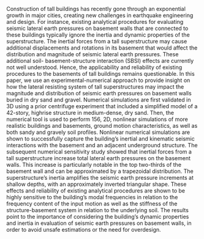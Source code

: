 Construction of tall buildings has recently gone through an exponential growth in major
cities, creating new challenges in earthquake engineering and design. For instance,
existing analytical procedures for evaluating seismic lateral earth pressures on
basement walls that are connected to these buildings typically ignore the inertia and
dynamic properties of the superstructure. The inertial forces from a tall superstructure
may cause additional displacements and rotations in its basement that would affect the
distribution and magnitude of seismic lateral earth pressures. These additional soil-
basement-structure interaction (SBSI) effects are currently not well understood. Hence,
the applicability and reliability of existing procedures to the basements of tall buildings
remains questionable. In this paper, we use an experimental-numerical approach to
provide insight on how the lateral resisting system of tall superstructures may impact
the magnitude and distribution of seismic earth pressures on basement walls buried in
dry sand and gravel. Numerical simulations are first validated in 3D using a prior
centrifuge experiment that included a simplified model of a 42-story, highrise structure
in medium-dense, dry sand. Then, the numerical tool is used to perform 156, 2D,
nonlinear simulations of more realistic buildings and basements, ground motion
characteristics, as well as both sandy and gravely soil profiles. Nonlinear numerical
simulations are shown to successfully capture the building’s inertial and kinematic
seismic interactions with the basement and an adjacent underground structure. The
subsequent numerical sensitivity study showed that inertial forces from a tall
superstructure increase total lateral earth pressures on the basement walls. This
increase is particularly notable in the top two-thirds of the basement wall and can be
approximated by a trapezoidal distribution. The superstructure’s inertia amplifies the
seismic earth pressure increments at shallow depths, with an approximately inverted
triangular shape. These effects and reliability of existing analytical procedures are
shown to be highly sensitive to the building’s modal frequencies in relation to the
frequency content of the input motion as well as the stiffness of the structure-basement
system in relation to the underlying soil. The results point to the importance of
considering the building’s dynamic properties and inertia in evaluation of seismic earth
pressures on basement walls, in order to avoid unsafe estimations or the need for
overdesign.